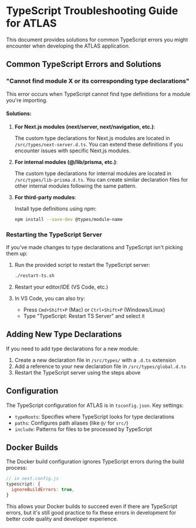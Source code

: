 # TypeScript Troubleshooting Guide for ATLAS

This document provides solutions for common TypeScript errors you might encounter when developing the ATLAS application.

## Common TypeScript Errors and Solutions

### "Cannot find module X or its corresponding type declarations"

This error occurs when TypeScript cannot find type definitions for a module you're importing.

#### Solutions:

1. **For Next.js modules (next/server, next/navigation, etc.)**:
   
   The custom type declarations for Next.js modules are located in `/src/types/next-server.d.ts`. 
   You can extend these definitions if you encounter issues with specific Next.js modules.

2. **For internal modules (@/lib/prisma, etc.)**:
   
   The custom type declarations for internal modules are located in `/src/types/lib-prisma.d.ts`.
   You can create similar declaration files for other internal modules following the same pattern.

3. **For third-party modules**:
   
   Install type definitions using npm:
   ```bash
   npm install --save-dev @types/module-name
   ```

### Restarting the TypeScript Server

If you've made changes to type declarations and TypeScript isn't picking them up:

1. Run the provided script to restart the TypeScript server:
   ```bash
   ./restart-ts.sh
   ```

2. Restart your editor/IDE (VS Code, etc.)

3. In VS Code, you can also try:
   - Press `Cmd+Shift+P` (Mac) or `Ctrl+Shift+P` (Windows/Linux)
   - Type "TypeScript: Restart TS Server" and select it

## Adding New Type Declarations

If you need to add type declarations for a new module:

1. Create a new declaration file in `/src/types/` with a `.d.ts` extension
2. Add a reference to your new declaration file in `/src/types/global.d.ts`
3. Restart the TypeScript server using the steps above

## Configuration

The TypeScript configuration for ATLAS is in `tsconfig.json`. Key settings:

- `typeRoots`: Specifies where TypeScript looks for type declarations
- `paths`: Configures path aliases (like `@/` for `src/`)
- `include`: Patterns for files to be processed by TypeScript

## Docker Builds

The Docker build configuration ignores TypeScript errors during the build process:

```javascript
// in next.config.js
typescript: {
  ignoreBuildErrors: true,
}
```

This allows your Docker builds to succeed even if there are TypeScript errors, but it's still good practice to fix these errors in development for better code quality and developer experience. 